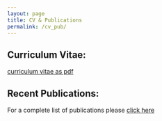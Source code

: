 ```yaml
---
layout: page
title: CV & Publications
permalink: /cv_pub/
---
```


## Curriculum Vitae:

[curriculum vitae as pdf](https://github.com/jngaravitoc/CV/blob/master/CV.pdf)

## Recent Publications:




For a complete list of publications please [click
here](https://ui.adsabs.harvard.edu/search/p_=0&q=%20%20author%3A%22garavito-camargo%22&sort=date%20desc%2C%20bibcode%20desc)



